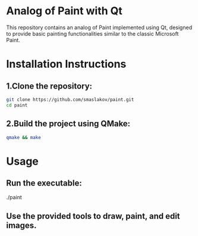 # Analog of Paint with Qt
This repository contains an analog of Paint implemented using Qt, designed to provide basic painting functionalities similar to the classic Microsoft Paint.

# Installation Instructions
## 1.Clone the repository:
```sh
git clone https://github.com/smaslakov/paint.git
cd paint
```
## 2.Build the project using QMake:
```sh
qmake && make
```
# Usage
## Run the executable:
./paint
## Use the provided tools to draw, paint, and edit images.
